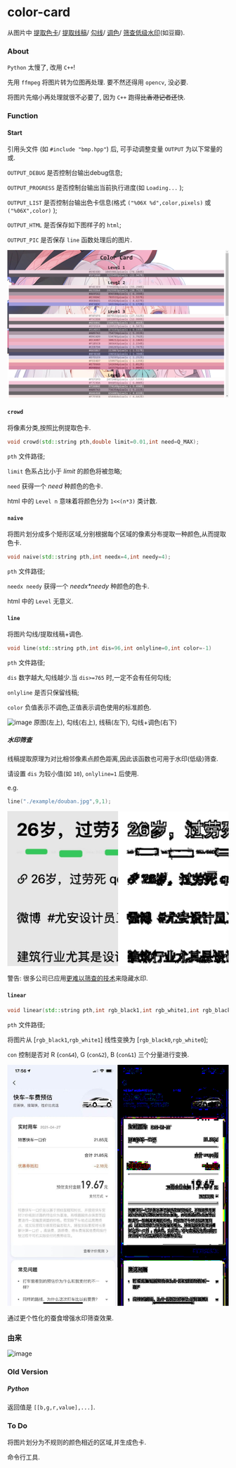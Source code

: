 # color-card

从图片中
[提取色卡](#crowd)/
[提取线稿](#line)/
[勾线](#line)/
[调色](#line)/
[筛查低级水印](#水印筛查)(如豆瓣).

### About

`Python` 太慢了, 改用 `C++`!

先用 `ffmpeg` 将图片转为位图再处理.
要不然还得用 `opencv`, 没必要.

将图片先缩小再处理就很不必要了, 因为 `C++` 跑得~~比香港记者还~~快.

### Function

#### Start

引用头文件 (如 `#include "bmp.hpp"`) 后, 可手动调整变量 `OUTPUT` 为以下常量的或.

`OUTPUT_DEBUG` 是否控制台输出debug信息;

`OUTPUT_PROGRESS` 是否控制台输出当前执行进度(如 `Loading...` );

`OUTPUT_LIST` 是否控制台输出色卡信息(格式 `("%06X %d",color,pixels)` 或 `("%06X",color)` );

`OUTPUT_HTML` 是否保存如下图样子的 `html`;

`OUTPUT_PIC` 是否保存 `line` 函数处理后的图片.

![image](./log/p1)

#### `crowd`

将像素分类,按照比例提取色卡.

```cpp
void crowd(std::string pth,double limit=0.01,int need=Q_MAX);
```

`pth` 文件路径;

`limit` 色系占比小于 *limit* 的颜色将被忽略;

`need` 获得一个 *need* 种颜色的色卡.

html 中的 `Level n` 意味着将颜色分为 `1<<(n*3)` 类计数.

#### `naive`

将图片划分成多个矩形区域,分别根据每个区域的像素分布提取一种颜色,从而提取色卡.

```cpp
void naive(std::string pth,int needx=4,int needy=4);
```

`pth` 文件路径;

`needx needy` 获得一个 *needx\*needy* 种颜色的色卡.

html 中的 `Level` 无意义.

#### `line`

将图片勾线/提取线稿+调色.

```cpp
void line(std::string pth,int dis=96,int onlyline=0,int color=-1)
```

`pth` 文件路径;

`dis` 数字越大,勾线越少.当 `dis>=765` 时,一定不会有任何勾线;

`onlyline` 是否只保留线稿;

`color` 负值表示不调色,正值表示调色使用的标准颜色.

![image](./log/p2)
原图(左上), 勾线(右上), 线稿(左下), 勾线+调色(右下)

##### 水印筛查

线稿提取原理为对比相邻像素点颜色距离,因此该函数也可用于水印(低级)筛查.


请设置 `dis` 为较小值(如 `10`), `onlyline=1` 后使用.

e.g.
```cpp
line("./example/douban.jpg",9,1);
```

![image](./log/p4)

警告: 很多公司已应用[更难以筛查的技术](https://www.zhihu.com/question/50735753)来隐藏水印.

#### `linear`

```cpp
void linear(std::string pth,int rgb_black1,int rgb_white1,int rgb_black0,int rgb_white0,int con=7)
```

`pth` 文件路径;

将图片从 [`rgb_black1`,`rgb_white1`] 线性变换为 [`rgb_black0`,`rgb_white0`];

`con` 控制是否对 R (`con&4`), G (`con&2`), B (`con&1`) 三个分量进行变换.

![image](./log/p5)

通过更个性化的蚕食增强水印筛查效果.

### 由来

![image](./log/p0)

### Old Version

##### Python

返回值是 `[[b,g,r,value],...]`.

### To Do

将图片划分为不规则的颜色相近的区域,并生成色卡.

命令行工具.
